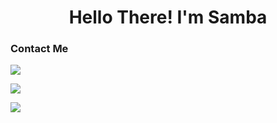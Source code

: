 <h1 align = "center">Hello There! I'm Samba</h1>

<h3>Contact Me</h3>

[<img src="https://img.icons8.com/material-sharp/48/000000/github.png"/>](https://github.com/samba-chinta)

[<img src="https://img.icons8.com/ios-glyphs/30/000000/linkedin.png"/>](www.google.com)

[<img src="https://img.icons8.com/ios-glyphs/30/000000/twitter--v1.png"/>](https://twitter.com/Samba30433849)